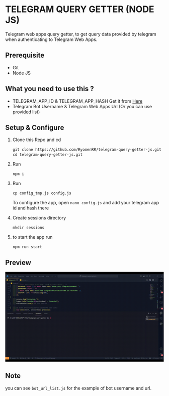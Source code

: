 # TELEGRAM QUERY GETTER (NODE JS)

Telegram web apps query getter, to get query data provided by telegram when authenticating to Telegram Web Apps.

## Prerequisite

- Git
- Node JS

## What you need to use this ?

- TELEGRAM_APP_ID & TELEGRAM_APP_HASH Get it from [Here](https://my.telegram.org/auth?to=apps)
- Telegram Bot Username & Telegram Web Apps Url (Or you can use provided list)

## Setup & Configure

1. Clone this Repo and cd
    ```shell
   git clone https://github.com/RyomenRR/telegram-query-getter-js.git
   cd telegram-query-getter-js.git
   
3. Run
   ```
   npm i
   ```
   
4. Run
   ```
   cp config_tmp.js config.js
   ```
   To configure the app, open `nano config.js` and add your telegram app id and hash there
5. Create sessions directory
    ```
   mkdir sessions
    ```
6. to start the app run
    ```
    npm run start
    ```

## Preview
![](Preview.gif)

## Note

you can see `bot_url_list.js` for the example of bot username and url.
